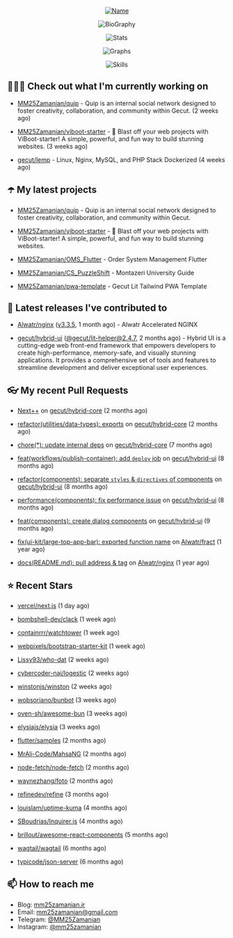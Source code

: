 <p align="center">
  <a href="https://github.com/MM25Zamanian">
    <img
      src="https://readme-typing-svg.demolab.com?font=Comic+Neue&weight=800&size=30&duration=4000&pause=1000&color=04F759&center=true&vCenter=true&multiline=true&repeat=false&width=462&lines=S.+MohammadMahdi+Zamanian"
      alt="Name"
    />
  </a>
</p>

<p align="center">
  <img
    src="https://readme-typing-svg.demolab.com?font=Comic+Neue&duration=4000&pause=1000&color=04F759&center=true&vCenter=true&lines=Junior+Full-Stack+Developer;Focusing+on+Front-End+With+Best+Practice;Trying+to+Learn+SW+Architecture+Patterns"
    alt="BioGraphy"
  />
</p>

<p align="center">
  <img src="https://streak-stats.demolab.com/?user=MM25Zamanian&hide_border=true&border_radius=0&date_format=j%20M%5B%20Y%5D&mode=weekly&card_width=400&background=000802&sideLabels=04F759&dates=04F759&sideNums=04F759&currStreakNum=04F759&ring=04F759&currStreakLabel=04F759&fire=EB4705&hide_longest_streak=true" alt="Stats" />
</p>

<p align="center">
  <img
    src="https://github-readme-activity-graph.vercel.app/graph?username=MM25Zamanian&bg_color=000802&color=04F759&line=04F759&point=ffffff&area=true&hide_border=true"
    alt="Graphs"
  />
</p>

<p align="center">
  <img
    src="https://skillicons.dev/icons?i=androidstudio,arduino,bash,bootstrap,cpp,ts,codepen,css,django,docker,figma,linux,lit,md,mongodb,nginx,nodejs,py,vscode,vite&perline=10"
    alt="Skills"
  />
</p>


## 👨🏻‍💻 Check out what I'm currently working on



- [MM25Zamanian/quip](https://github.com/MM25Zamanian/quip) - Quip is an internal social network designed to foster creativity, collaboration, and community within Gecut.  (2 weeks ago)

- [MM25Zamanian/viboot-starter](https://github.com/MM25Zamanian/viboot-starter) - 🚀 Blast off your web projects with ViBoot-starter! A simple, powerful, and fun way to build stunning websites. (3 weeks ago)

- [gecut/lemp](https://github.com/gecut/lemp) - Linux, Nginx, MySQL, and PHP Stack Dockerized (4 weeks ago)

## ☂️ My latest projects



- [MM25Zamanian/quip](https://github.com/MM25Zamanian/quip) - Quip is an internal social network designed to foster creativity, collaboration, and community within Gecut. 

- [MM25Zamanian/viboot-starter](https://github.com/MM25Zamanian/viboot-starter) - 🚀 Blast off your web projects with ViBoot-starter! A simple, powerful, and fun way to build stunning websites.

- [MM25Zamanian/OMS_Flutter](https://github.com/MM25Zamanian/OMS_Flutter) - Order System Management Flutter

- [MM25Zamanian/CS_PuzzleShift](https://github.com/MM25Zamanian/CS_PuzzleShift) - Montazeri University Guide

- [MM25Zamanian/pwa-template](https://github.com/MM25Zamanian/pwa-template) - Gecut Lit Tailwind PWA Template

## 🎉 Latest releases I've contributed to



- [Alwatr/nginx](https://github.com/Alwatr/nginx) ([v3.3.5](https://github.com/Alwatr/nginx/releases/tag/v3.3.5), 1 month ago) - Alwatr Accelerated NGINX

- [gecut/hybrid-ui](https://github.com/gecut/hybrid-ui) ([@gecut/lit-helper@2.4.7](https://github.com/gecut/hybrid-ui/releases/tag/%40gecut/lit-helper%402.4.7), 2 months ago) - Hybrid UI is a cutting-edge web front-end framework that empowers developers to create high-performance, memory-safe, and visually stunning applications. It provides a comprehensive set of tools and features to streamline development and deliver exceptional user experiences.

## 👓 My recent Pull Requests



- [Next&#43;&#43;](https://github.com/gecut/hybrid-core/pull/174) on [gecut/hybrid-core](https://github.com/gecut/hybrid-core) (2 months ago)

- [refactor(utilities/data-types): exports](https://github.com/gecut/hybrid-core/pull/173) on [gecut/hybrid-core](https://github.com/gecut/hybrid-core) (2 months ago)

- [chore(*): update internal deps](https://github.com/gecut/hybrid-core/pull/112) on [gecut/hybrid-core](https://github.com/gecut/hybrid-core) (7 months ago)

- [feat(workflows/publish-container): add `deploy` job](https://github.com/gecut/hybrid-ui/pull/85) on [gecut/hybrid-ui](https://github.com/gecut/hybrid-ui) (8 months ago)

- [refactor(components): separate `styles` &amp; `directives` of components](https://github.com/gecut/hybrid-ui/pull/83) on [gecut/hybrid-ui](https://github.com/gecut/hybrid-ui) (8 months ago)

- [performance(components): fix performance issue](https://github.com/gecut/hybrid-ui/pull/58) on [gecut/hybrid-ui](https://github.com/gecut/hybrid-ui) (8 months ago)

- [feat(components): create dialog components](https://github.com/gecut/hybrid-ui/pull/26) on [gecut/hybrid-ui](https://github.com/gecut/hybrid-ui) (9 months ago)

- [fix(ui-kit/large-top-app-bar): exported function name](https://github.com/Alwatr/fract/pull/155) on [Alwatr/fract](https://github.com/Alwatr/fract) (1 year ago)

- [docs(README.md): pull address &amp; tag](https://github.com/Alwatr/nginx/pull/21) on [Alwatr/nginx](https://github.com/Alwatr/nginx) (1 year ago)

## ⭐ Recent Stars



- [vercel/next.js](https://github.com/vercel/next.js) (1 day ago)

- [bombshell-dev/clack](https://github.com/bombshell-dev/clack) (1 week ago)

- [containrrr/watchtower](https://github.com/containrrr/watchtower) (1 week ago)

- [webpixels/bootstrap-starter-kit](https://github.com/webpixels/bootstrap-starter-kit) (1 week ago)

- [Lissy93/who-dat](https://github.com/Lissy93/who-dat) (2 weeks ago)

- [cybercoder-naj/logestic](https://github.com/cybercoder-naj/logestic) (2 weeks ago)

- [winstonjs/winston](https://github.com/winstonjs/winston) (2 weeks ago)

- [wobsoriano/bunbot](https://github.com/wobsoriano/bunbot) (3 weeks ago)

- [oven-sh/awesome-bun](https://github.com/oven-sh/awesome-bun) (3 weeks ago)

- [elysiajs/elysia](https://github.com/elysiajs/elysia) (3 weeks ago)

- [flutter/samples](https://github.com/flutter/samples) (2 months ago)

- [MrAli-Code/MahsaNG](https://github.com/MrAli-Code/MahsaNG) (2 months ago)

- [node-fetch/node-fetch](https://github.com/node-fetch/node-fetch) (2 months ago)

- [waynezhang/foto](https://github.com/waynezhang/foto) (2 months ago)

- [refinedev/refine](https://github.com/refinedev/refine) (3 months ago)

- [louislam/uptime-kuma](https://github.com/louislam/uptime-kuma) (4 months ago)

- [SBoudrias/Inquirer.js](https://github.com/SBoudrias/Inquirer.js) (4 months ago)

- [brillout/awesome-react-components](https://github.com/brillout/awesome-react-components) (5 months ago)

- [wagtail/wagtail](https://github.com/wagtail/wagtail) (6 months ago)

- [typicode/json-server](https://github.com/typicode/json-server) (6 months ago)

## 📫 How to reach me

- Blog: [mm25zamanian.ir](https://mm25zamanian.ir)
- Email: [mm25zamanian@gmail.com](mailto://mm25zamanian@gmail.com)
- Telegram: [@MM25Zamanian](https://t.me/MM25Zamanian)
- Instagram: [@mm25zamanian](https://instagram.com/mm25zamanian)
